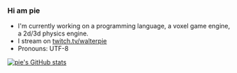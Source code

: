 ### Hi am pie

- I'm currently working on a programming language, a voxel game engine, a 2d/3d physics engine.
- I stream on [twitch.tv/walterpie](https://twitch.tv/walterpie)
- Pronouns: UTF-8

[![pie's GitHub stats](https://github-readme-stats.vercel.app/api?username=walterpie)](https://github.com/anuraghazra/github-readme-stats)
